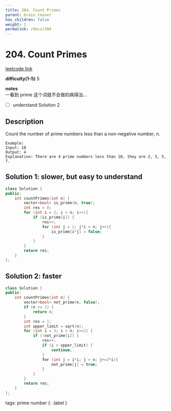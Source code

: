 ```yaml
---
title: 204. Count Primes
parent: brain_teaser
has_children: false
weight: 1
permalink: /docs/204
---
```

# 204. Count Primes
[leetcode link](https://leetcode.com/problems/count-primes/)

**difficulty(1-5)** 
5

**notes**   
一看到 prime 这个词就不会做的病得治...
- [ ] understand Solution 2 

## Description
Count the number of prime numbers less than a non-negative number, n.
```
Example:
Input: 10
Output: 4
Explanation: There are 4 prime numbers less than 10, they are 2, 3, 5, 7.
```

## Solution 1: slower, but easy to understand
```c++
class Solution {
public:
    int countPrimes(int n) {
        vector<bool> is_prime(n, true);
        int res = 0;
        for (int i = 2; i < n; i++){
            if (is_prime[i]) {
                res++;
                for (int j = 2; j*i < n; j++){
                    is_prime[i*j] = false;
                }
            }
        }
        return res;
    }
};
```

## Solution 2: faster
```c++
class Solution {
public:
    int countPrimes(int n) {
        vector<bool> not_prime(n, false);
        if (n <= 2) {
            return 0;
        }
        int res = 1;
        int upper_limit = sqrt(n);
        for (int i = 3; i < n; i+=2) {
            if (!not_prime[i]) {
                res++;
                if (i > upper_limit) {
                    continue;
                }
                for (int j = i*i; j < n; j+=2*i){
                    not_prime[j] = true;
                }
            }
        }
        return res;
    }
};
```


tags:
prime number
{: .label }
<!-- 
Blue label
{: .label .label-blue }

Stable
{: .label .label-green }

New release
{: .label .label-purple }

Coming soon
{: .label .label-yellow }

Deprecated
{: .label .label-red } -->
